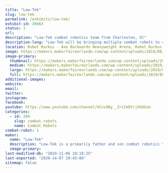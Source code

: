 ```yaml
---
title: "Low-Tek"
slug: low-tek
permalink: /exhibits/low-tek/
exhibit-id: 36663
status: 1
url: 
description: "Low-Tek combat robotics team from Charleston, SC"
description-long: "Low-Tek will be bringing multiple combat robots to compete in the Robot Ruckus event at Orlando Maker Faire."
location: Robot Ruckus - Axe Backwards Heavyweight Arena, Robot Ruckus - Small Arena
image: https://makers.makerfaireorlando.com/wp-content/uploads/2019/08/IMG_20181001_235709-768x1024.jpg
image-primary:
  thumbnail: https://makers.makerfaireorlando.com/wp-content/uploads/2019/08/IMG_20181001_235709-150x150.jpg
  medium: https://makers.makerfaireorlando.com/wp-content/uploads/2019/08/IMG_20181001_235709-225x300.jpg
  large: https://makers.makerfaireorlando.com/wp-content/uploads/2019/08/IMG_20181001_235709-768x1024.jpg
  full: https://makers.makerfaireorlando.com/wp-content/uploads/2019/08/IMG_20181001_235709.jpg
additional-images:
website: 
email: 
twitter: 
instagram: 
facebook: 
youtube: https://www.youtube.com/channel/UCvv90y__ZriCmDtrjXUUGzw
categories:
  - id: 284
    slug: combat-robots
    name: Combat Robots
combat-robot: 1
maker:
  name: "Low-Tek"
  description: "Low-Tek is a primarily father and son combat robotics team from Charleston, SC. Initially discovering the hobby and competing with a heavyweight in the early 2000s, the interest was rekindled when insect-class bots were discovered in recent years. A beetleweight was built under the new team name, referencing the 'lo-tech' approach with no CAD or fancy machine shop tools being used in the construction."
  image-primary: 
last-modified-db: "2019-11-06 18:18:25"
last-exported: "2020-14-07 20:45:06"
sitemap: false
---
```

